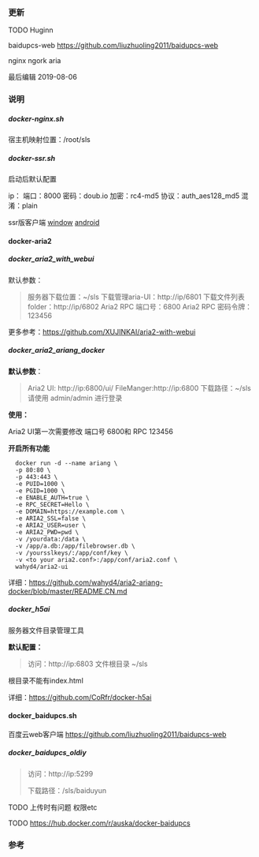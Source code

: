


### 更新

TODO Huginn

baidupcs-web
https://github.com/liuzhuoling2011/baidupcs-web

nginx ngork aria 

最后编辑 2019-08-06

### 说明

##### docker-nginx.sh

宿主机映射位置：/root/sls

##### docker-ssr.sh

启动后默认配置

ip：
端口：8000
密码：doub.io
加密：rc4-md5
协议：auth_aes128_md5
混淆：plain

ssr版客户端  [window](https://github.com/shadowsocksrr/shadowsocksr-csharp/releases) [android](https://github.com/shadowsocksrr/shadowsocksr-android)



#### docker-aria2

##### docker_aria2_with_webui

默认参数：

> 服务器下载位置：~/sls
> 下载管理aria-UI：http://ip/6801
> 下载文件列表folder：http://ip/6802
> Aria2 RPC 端口号：6800
> Aria2 RPC 密码令牌：123456

更多参考：<https://github.com/XUJINKAI/aria2-with-webui>

##### docker_aria2_ariang_docker

**默认参数**：

> Aria2 UI: http://ip:6800/ui/
> FileManger:http://ip:6800
> 下载路径：~/sls
> 请使用 admin/admin 进行登录

**使用：**

Aria2 UI第一次需要修改 端口号 6800和 RPC 123456

**开启所有功能**

```
  docker run -d --name ariang \
  -p 80:80 \
  -p 443:443 \
  -e PUID=1000 \
  -e PGID=1000 \
  -e ENABLE_AUTH=true \
  -e RPC_SECRET=Hello \
  -e DOMAIN=https://example.com \
  -e ARIA2_SSL=false \
  -e ARIA2_USER=user \
  -e ARIA2_PWD=pwd \
  -v /yourdata:/data \
  -v /app/a.db:/app/filebrowser.db \
  -v /yoursslkeys/:/app/conf/key \
  -v <to your aria2.conf>:/app/conf/aria2.conf \
  wahyd4/aria2-ui
```

详细：https://github.com/wahyd4/aria2-ariang-docker/blob/master/README.CN.md

##### docker_h5ai

服务器文件目录管理工具

**默认配置：**

> 访问：http://ip:6803
> 文件根目录 ~/sls

根目录不能有index.html

详细：https://github.com/CoRfr/docker-h5ai

#### docker_baidupcs.sh

百度云web客户端 https://github.com/liuzhuoling2011/baidupcs-web

##### docker_baidupcs_oldiy

> 访问：http://ip:5299
>
> 下载路径：/sls/baiduyun

TODO 上传时有问题 权限etc

TODO <https://hub.docker.com/r/auska/docker-baidupcs>



### 参考
